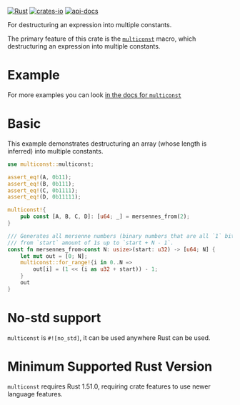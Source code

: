 [![Rust](https://github.com/rodrimati1992/multiconst/workflows/Rust/badge.svg)](https://github.com/rodrimati1992/multiconst/actions)
[![crates-io](https://img.shields.io/crates/v/multiconst.svg)](https://crates.io/crates/multiconst)
[![api-docs](https://docs.rs/multiconst/badge.svg)](https://docs.rs/multiconst/*)

For destructuring an expression into multiple constants.

The primary feature of this crate is the [`multiconst`] macro, 
which destructuring an expression into multiple constants.

# Example

For more examples you can look [in the docs for `multiconst`][multiconst-examples]

# Basic

This example demonstrates destructuring an array (whose length is inferred) 
into multiple constants.

```rust
use multiconst::multiconst;

assert_eq!(A, 0b11);
assert_eq!(B, 0b111);
assert_eq!(C, 0b1111);
assert_eq!(D, 0b11111);

multiconst!{
    pub const [A, B, C, D]: [u64; _] = mersennes_from(2);
}

/// Generates all mersenne numbers (binary numbers that are all `1` bits)
/// from `start` amount of 1s up to `start + N - 1`.
const fn mersennes_from<const N: usize>(start: u32) -> [u64; N] {
    let mut out = [0; N];
    multiconst::for_range!{i in 0..N =>
        out[i] = (1 << (i as u32 + start)) - 1;
    }
    out
}


```

# No-std support

`multiconst` is `#![no_std]`, it can be used anywhere Rust can be used.

# Minimum Supported Rust Version

`multiconst` requires Rust 1.51.0, requiring crate features to use newer language features.


[`multiconst`]: https://docs.rs/multiconst/latest/multiconst/macro.multiconst.html
[multiconst-examples]: https://docs.rs/multiconst/latest/multiconst/macro.multiconst.html#examples